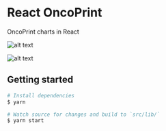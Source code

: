 # React OncoPrint

OncoPrint charts in React

![alt text](https://github.com/plotly/react-oncoprint/blob/master/assets/picture_1.png)

![alt text](https://github.com/plotly/react-oncoprint/blob/master/assets/picture_2.png)

## Getting started

```sh
# Install dependencies
$ yarn

# Watch source for changes and build to `src/lib/`
$ yarn start
```
